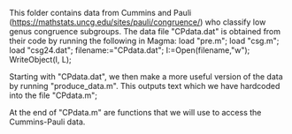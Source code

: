 This folder contains data from Cummins and Pauli (https://mathstats.uncg.edu/sites/pauli/congruence/) who classify low genus congruence subgroups.
The data file "CPdata.dat" is obtained from their code by running the following in Magma:
    load "pre.m";
    load "csg.m";
    load "csg24.dat";
    filename:="CPdata.dat";
    I:=Open(filename,"w");
    WriteObject(I, L);

Starting with "CPdata.dat", we then make a more useful version of the data by running "produce_data.m".
This outputs text which we have hardcoded into the file "CPdata.m";

At the end of "CPdata.m" are functions that we will use to access the Cummins-Pauli data.